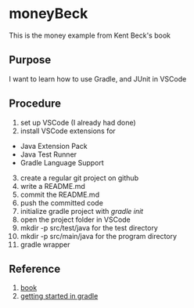 
# moneyBeck

This is the money example from Kent Beck's book

## Purpose

I want to learn how to use Gradle, and JUnit in VSCode

## Procedure

1. set up VSCode (I already had done)
2. install VSCode extensions for

* Java Extension Pack
* Java Test Runner
* Gradle Language Support

3. create a regular git project on github
4. write a README.md
5. commit the README.md
6. push the committed code
7. initialize gradle project with *gradle init*
8. open the project folder in VSCode
9. mkdir -p src/test/java for the test directory
10. mkdir -p src/main/java for the program directory
11. gradle wrapper

## Reference

1. [book](http://barbra-coco.dyndns.org/yuri/Kent_Beck_TDD.pdf)
2. [getting started in gradle](https://medium.com/@omarnyte/getting-started-with-tdd-in-gradle-for-java-8135504660af)

